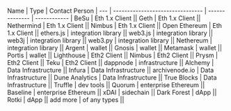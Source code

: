  Name                             | Type          | Contact Person |
--- | -------------------------------- | -------------- | ------------ |
BeSu | Eth 1.x Client ||
Geth | Eth 1.x Client ||
Nethermind | Eth 1.x Client ||
Nimbus | Eth 1.x Client ||
Open Ethereum | Eth 1.x Client ||
ethers.js | integration library ||
web3.js | integration library ||
web3j | integration library ||
web3.py | integration library ||
Nethereum | integration library ||
Argent | wallet ||
Gnosis | wallet ||
Metamask | wallet ||
Portis | wallet ||
Lighthouse | Eth2 Client ||
Nimbus | Eth2 Client ||
Prysm | Eth2 Client ||
Teku | Eth2 Client ||
dappnode | infrastructure ||
Alchemy | Data Infrastructure ||
Infura | Data Infrastructure ||
archivenode.io | Data Infrastructure ||
Dune Analytics | Data Infrastructure ||
True Blocks | Data Infrastructure ||
Truffle | dev tools ||
Quorum | enterprise Ethereum ||
Baseline | enterprise Ethereum ||
xDAI | sidechain ||
Dark Forest | dApp ||
Rotki | dApp ||
add more | of any types ||